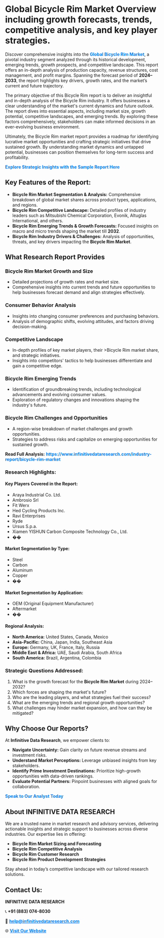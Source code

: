 <h1>Global Bicycle Rim Market Overview including growth forecasts, trends, competitive analysis, and key player strategies.</h1>
<p>
Discover comprehensive insights into the 
<a href="https://www.infinitivedataresearch.com/industry-report/bicycle-rim-market" rel="dofollow" style="color: #007BFF; text-decoration: none;"><strong>Global Bicycle Rim Market</strong></a>, a pivotal industry segment analyzed through its historical development, emerging trends, growth prospects, and competitive landscape. This report offers an in-depth analysis of production capacity, revenue structures, cost management, and profit margins. Spanning the forecast period of <strong>2024–2033</strong>, the report highlights key drivers, growth rates, and the market’s current and future trajectory.
</p>
<p>
The primary objective of this Bicycle Rim report is to deliver an insightful and in-depth analysis of the Bicycle Rim industry. It offers businesses a clear understanding of the market's current dynamics and future outlook. The report dives into essential aspects, including market size, growth potential, competitive landscapes, and emerging trends. By exploring these factors comprehensively, stakeholders can make informed decisions in an ever-evolving business environment.
</p>
<p>
Ultimately, the Bicycle Rim market report provides a roadmap for identifying lucrative market opportunities and crafting strategic initiatives that drive sustained growth. By understanding market dynamics and untapped potential, businesses can position themselves for long-term success and profitability.
</p>
<p>
<a href="https://www.infinitivedataresearch.com/request-sample/reportId=109271" style="color: #007BFF; text-decoration: none;"><strong>Explore Strategic Insights with the Sample Report Here</strong></a>
</p>

<h2>Key Features of the Report:</h2>
<ul>
<li><strong>Bicycle Rim Market Segmentation & Analysis:</strong> Comprehensive breakdown of global market shares across product types, applications, and regions.</li>
<li><strong>Bicycle Rim Competitive Landscape:</strong> Detailed profiles of industry leaders such as Mitsubishi Chemical Corporation, Evonik, Altuglas International, and others.</li>
<li><strong>Bicycle Rim Emerging Trends & Growth Forecasts:</strong> Focused insights on macro and micro trends shaping the market till <strong>2032</strong>.</li>
<li><strong>Bicycle Rim Industry Drivers & Challenges:</strong> Analysis of opportunities, threats, and key drivers impacting the <strong>Bicycle Rim Market</strong>.</li>
</ul>

<h2>What Research Report Provides</h2>
<h3>Bicycle Rim Market Growth and Size</h3>
<ul>
<li>Detailed projections of growth rates and market size.</li>
<li>Comprehensive insights into current trends and future opportunities to help businesses forecast demand and align strategies effectively.</li>
</ul>

<h3>Consumer Behavior Analysis</h3>
<ul>
<li>Insights into changing consumer preferences and purchasing behaviors.</li>
<li>Analysis of demographic shifts, evolving attitudes, and factors driving decision-making.</li>
</ul>

<h3>Competitive Landscape</h3>
<ul>
<li>In-depth profiles of key market players, their >Bicycle Rim market share, and strategic initiatives.</li>
<li>Insights into competitors' tactics to help businesses differentiate and gain a competitive edge.</li>
</ul>

<h3>Bicycle Rim Emerging Trends</h3>
<ul>
<li>Identification of groundbreaking trends, including technological advancements and evolving consumer values.</li>
<li>Exploration of regulatory changes and innovations shaping the industry's future.</li>
</ul>

<h3>Bicycle Rim Challenges and Opportunities</h3>
<ul>
<li>A region-wise breakdown of market challenges and growth opportunities.</li>
<li>Strategies to address risks and capitalize on emerging opportunities for sustained growth.</li>
</ul>
<p><strong>Read Full Analysis:</strong> <a href="https://www.infinitivedataresearch.com/industry-report/bicycle-rim-market" rel="dofollow" style="color: #007BFF; text-decoration: none;"><strong>https://www.infinitivedataresearch.com/industry-report/bicycle-rim-market</strong></a></p>
<h3>Research Highlights:</h3>
<h4>Key Players Covered in the Report:</h4>
<ul><li>Araya Industrial Co. Ltd.</li><li>Ambrosio Srl</li><li>Fit Werx</li><li>Hed Cycling Products Inc.</li><li>Ravi Enterprises</li><li>Ryde</li><li>Ursus S.p.a.</li><li>Xiamen YISHUN Carbon Composite Technology Co., Ltd.</li><li>��</li></ul>
<h4>Market Segmentation by Type:</h4>
<ul><li>Steel</li><li>Carbon</li><li>Aluminum</li><li>Copper</li><li>��</li></ul>
<h4>Market Segmentation by Application:</h4>
<ul><li>OEM (Original Equipment Manufacturer)</li><li>Aftermarket</li><li>��</li></ul>

<h4>Regional Analysis:</h4>
<ul>
<li><strong>North America:</strong> United States, Canada, Mexico</li>
<li><strong>Asia-Pacific:</strong> China, Japan, India, Southeast Asia</li>
<li><strong>Europe:</strong> Germany, UK, France, Italy, Russia</li>
<li><strong>Middle East & Africa:</strong> UAE, Saudi Arabia, South Africa</li>
<li><strong>South America:</strong> Brazil, Argentina, Colombia</li>
</ul>

<h3>Strategic Questions Addressed:</h3>
<ol>
<li>What is the growth forecast for the <strong>Bicycle Rim Market</strong> during 2024–2032?</li>
<li>Which forces are shaping the market's future?</li>
<li>Who are the leading players, and what strategies fuel their success?</li>
<li>What are the emerging trends and regional growth opportunities?</li>
<li>What challenges may hinder market expansion, and how can they be mitigated?</li>
</ol>

<h2>Why Choose Our Reports?</h2>
<p>At <strong>Infinitive Data Research</strong>, we empower clients to:</p>
<ul>
<li><strong>Navigate Uncertainty:</strong> Gain clarity on future revenue streams and investment risks.</li>
<li><strong>Understand Market Perceptions:</strong> Leverage unbiased insights from key stakeholders.</li>
<li><strong>Identify Prime Investment Destinations:</strong> Prioritize high-growth opportunities with data-driven rankings.</li>
<li><strong>Evaluate Potential Partners:</strong> Pinpoint businesses with aligned goals for collaboration.</li>
</ul>
<p><a href="https://www.infinitivedataresearch.com/industry-report/bicycle-rim-market" rel="dofollow" style="color: #007BFF; text-decoration: none;"><strong>Speak to Our Analyst Today</strong></a></p>

<h2>About INFINITIVE DATA RESEARCH</h2>
<p>We are a trusted name in market research and advisory services, delivering actionable insights and strategic support to businesses across diverse industries. Our expertise lies in offering:</p>
<ul>
<li><strong>Bicycle Rim Market Sizing and Forecasting</strong></li>
<li><strong>Bicycle Rim Competitive Analysis</strong></li>
<li><strong>Bicycle Rim Customer Research</strong></li>
<li><strong>Bicycle Rim Product Development Strategies</strong></li>
</ul>
<p>Stay ahead in today’s competitive landscape with our tailored research solutions.</p>

<h2>Contact Us:</h2>
<p><strong>INFINITIVE DATA RESEARCH</strong></p>
<p>📞 <strong>+91 (883) 074-8030</strong></p>
<p>📧 <strong><a href="mailto:help@infinitivedataresearch.com" style="color: #007BFF;">help@infinitivedataresearch.com</a></strong></p>
<p>🌐 <strong><a href="https://www.infinitivedataresearch.com" rel="dofollow" style="color: #007BFF;">Visit Our Website</a></strong></p>